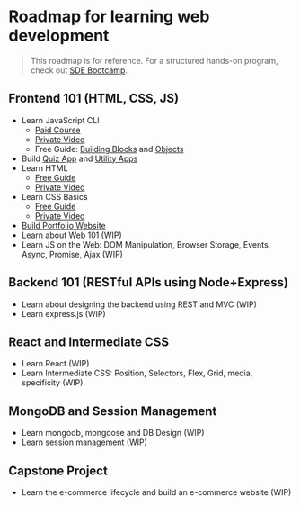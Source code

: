 # Roadmap for learning web development

> This roadmap is for reference. For a structured hands-on program, check out [SDE Bootcamp](https://workat.tech/programs/sde-bootcamp).

## Frontend 101 (HTML, CSS, JS)
- Learn JavaScript CLI
  - [Paid Course](https://workat.tech/courses/javascript-for-java-programmers-28uci2chro1b/)
  - [Private Video](https://www.youtube.com/watch?v=Oe5xV21JGPM)
  - Free Guide: [Building Blocks](https://developer.mozilla.org/en-US/docs/Learn/JavaScript/Building_blocks) and [Objects](https://developer.mozilla.org/en-US/docs/Learn/JavaScript/Objects)
- Build [Quiz App](https://workat.tech/courses/javascript-for-java-programmers-28uci2chro1b/final-assessment-ozcrivz3sex6/ukyl978dmwb1) and [Utility Apps](https://workat.tech/courses/javascript-for-java-programmers-28uci2chro1b/final-assessment-ozcrivz3sex6/3xv652lz4tdc)
- Learn HTML
  - [Free Guide](./learn-html.md)
  - [Private Video](https://www.youtube.com/watch?v=gwBcDSOSS3M&list=PLNKpgbhcZ9hjYEOjAwfXEMlAWPhGaYtzM&index=3&t=0s)
- Learn CSS Basics
  - [Free Guide](./learn-css-basics.md)
  - [Private Video](https://www.youtube.com/watch?v=gwBcDSOSS3M&list=PLNKpgbhcZ9hjYEOjAwfXEMlAWPhGaYtzM&index=3&t=10127s)
- [Build Portfolio Website](https://workattech-gcnit.netlify.app)
- Learn about Web 101 (WIP)
- Learn JS on the Web: DOM Manipulation, Browser Storage, Events, Async, Promise, Ajax (WIP)

## Backend 101 (RESTful APIs using Node+Express)
- Learn about designing the backend using REST and MVC (WIP)
- Learn express.js (WIP)

## React and Intermediate CSS
- Learn React (WIP)
- Learn Intermediate CSS: Position, Selectors, Flex, Grid, media, specificity (WIP)

## MongoDB and Session Management
- Learn mongodb, mongoose and DB Design (WIP)
- Learn session management (WIP)

## Capstone Project
- Learn the e-commerce lifecycle and build an e-commerce website (WIP)
